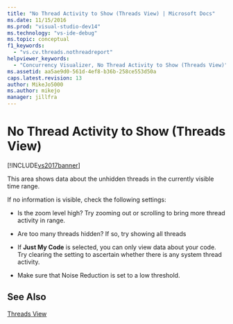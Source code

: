 ```yaml
---
title: "No Thread Activity to Show (Threads View) | Microsoft Docs"
ms.date: 11/15/2016
ms.prod: "visual-studio-dev14"
ms.technology: "vs-ide-debug"
ms.topic: conceptual
f1_keywords: 
  - "vs.cv.threads.nothreadreport"
helpviewer_keywords: 
  - "Concurrency Visualizer, No Thread Activity to Show (Threads View)"
ms.assetid: aa5ae9d0-561d-4ef8-b36b-258ce553d50a
caps.latest.revision: 13
author: MikeJo5000
ms.author: mikejo
manager: jillfra
---
```

# No Thread Activity to Show (Threads View)
[!INCLUDE[vs2017banner](../includes/vs2017banner.md)]

This area shows data about the unhidden threads in the currently visible time range.  
  
 If no information is visible, check the following settings:  
  
- Is the zoom level high? Try zooming out or scrolling to bring more thread activity in range.  
  
- Are too many threads hidden? If so, try showing all threads  
  
- If **Just My Code** is selected, you can only view data about your code. Try clearing the setting to ascertain whether there is any system thread activity.  
  
- Make sure that Noise Reduction is set to a low threshold.  
  
## See Also  
 [Threads View](../profiling/threads-view-parallel-performance.md)
